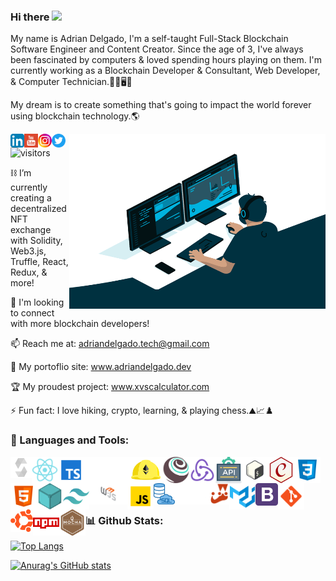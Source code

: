 ### Hi there <img src="https://media.giphy.com/media/hvRJCLFzcasrR4ia7z/giphy.gif" width="20px">

My name is Adrian Delgado, I'm a self-taught Full-Stack Blockchain Software Engineer and Content Creator. Since the age of 3, I've always been fascinated by computers & loved spending hours playing on them. I'm currently working as a Blockchain Developer & Consultant, Web Developer, & Computer Technician.👨‍💻🖥️🔧 

My dream is to create something that's going to impact the world forever using blockchain technology.🌎

<img align="right" alt="GIF" src="./code.gif" width="410" height="280" />

<a href="https://www.linkedin.com/in/adriandelgado1/" target="_blank">
  <img src="./LinkedIn.png" align="left" alt="Adrian's LinkedIn" width="22px">
</a>
<a href="https://www.youtube.com/channel/UCci3UPQ2p4hyERNhXqAPCBw" target="_blank">
  <img src="./youtube.svg" align="left" alt="Adrian's YouTube" width="22px">
</a>
<a href="https://www.instagram.com/codeonblocks" target="_blank"> 
  <img src="./Instagram.png" align="left" alt="Adrian's Instagram" width="22px">
</a>
<a href="https://www.twitter.com/codeonblocks" target="_blank">
  <img src="./Twitter.png" align="left" alt="Adrian's Twitter" width="22px">
</a>


![visitors](https://page-views.glitch.me/badge?page_id=adriandelgg.visitor-badge)


⛓ I’m currently creating a decentralized NFT exchange with Solidity, Web3.js, Truffle, React, Redux, & more!

🤝 I'm looking to connect with more blockchain developers!

📫 Reach me at: adriandelgado.tech@gmail.com

🎨 My portoflio site: www.adriandelgado.dev

🏆 My proudest project: www.xvscalculator.com

⚡ Fun fact: I love hiking, crypto, learning, & playing chess.⛰📈♟️
 
 
### 🔨 Languages and Tools:   

<a href="https://docs.soliditylang.org/en/v0.8.4/#" target="_blank"> <img src="./solidity.svg" alt="Solidity" align="left" height='34px'/></a>
<a href="https://reactjs.org/" target="_blank"><img align="left" alt="React" height ="42px" src="./react.svg"></a>
<a href="https://www.typescriptlang.org/" target="_blank"><img align="left" alt="Typescirpt" height ="42px" src="./typescript.svg"></a>
<img align="left" alt="Ethers.js" height ="42px" src="./ethers.svg">
<img align="left" alt="Hardhat" height ="42px" src="./hardhat.svg">
<img align="left" alt="Truffle" height ="42px" src="./truffle.svg">
<a href="https://redux.js.org/" target="_blank"><img align="left" alt="Redux" height ="42px" src="./redux.svg"></a>
<img align="left" alt="REST APIs" height ="42px" src="./api.svg">
<img align="left" alt="Bash" height ="42px" src="./bash.svg">
<img align="left" alt="Chai" height ="42px" src="./chai.svg">
<img align="left" alt="CSS3" height ="42px" src="./css.svg">
<img align="left" alt="HTML5" height ="42px" src="./html.svg">
<img align="left" alt="IPFS" height ="42px" src="./ipfs.svg">
<img align="left" alt="Tailwind CSS" height ="42px" src="./tailwindcss.svg">
<a href="https://web3js.readthedocs.io/en/v1.3.4/" target="_blank"> <img src="./web3js.svg" alt="Web3.js" align="left" height='34px'/></a>
<a href="https://developer.mozilla.org/en-US/docs/Web/JavaScript" target="_blank"><img align="left" alt="JavaScript" height ="42px"  src="./javascript.svg"></a>
<a href="https://www.mysql.com/" target="_blank"> <img src="./sql.svg" alt="SQL" align="left" height='34px'/></a>
<a href="https://nextjs.org/" target="_blank"> <img src="./nextjs.png" alt="Next.js" align="left" height='34px'/></a>
<a href="https://jestjs.io" target="_blank"> <img src="./jest.svg" alt="Jest" align="left" height='34px'/></a>
<a href="https://material-ui.com/" target="_blank"><img align="left" alt="Material UI" height ="42px" src="./materialui.svg"></a>
<a href="https://getbootstrap.com/" target="_blank"><img src="./bootstrap.png" alt="BootStrap" align="left" height='36px'/></a>
<a href="https://git-scm.com/" target="_blank"><img src="./git.svg" align="left" alt="git" height='42px'/></a>
<a href="https://ubuntu.com/" target="_blank"><img src="./ubuntu.svg" alt="Ubuntu" align="left" height='36px'/></a>
<a href="https://www.npmjs.com/" target="_blank"><img src="./npm.svg" alt="npm" align="left" height='42px'/></a>
<a href="https://mochajs.org/" target="_blank"><img src="./mochajs.svg" alt="Mocha" align="left" height='42px'/></a>



<br>
<br>
<br>
<br>


### 📊 Github Stats:
[![Top Langs](https://github-readme-stats.vercel.app/api/top-langs/?username=adriandelgg&theme=tokyonight&layout=compact)](https://github.com/anuraghazra/github-readme-stats)

[![Anurag's GitHub stats](https://github-readme-stats.vercel.app/api?username=adriandelgg&count_private=true&show_icons=true&theme=tokyonight&include_all_commits=true&hide=prs,issues)](https://github.com/anuraghazra/github-readme-stats)

<!--💬 Ask me about ... -->

<!--<a href="https://nodejs.org" target="_blank"><img align="left" alt="Node.js" height ="42px" src="https://raw.githubusercontent.com/rahul-jha98/github_readme_icons/main/language_and_tools/square/node/node.svg"></a> 
<a href="https://www.figma.com/" target="_blank"><img src="https://raw.githubusercontent.com/rahul-jha98/github_readme_icons/main/language_and_tools/square/figma/figma.svg" alt="figma" height='42px'/></a> 
-->
